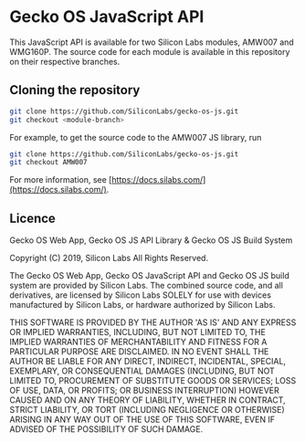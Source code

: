 # Gecko OS JavaScript API

This JavaScript API is available for two Silicon Labs modules, AMW007 and WMG160P. The source code for each module is available in this repository on their respective branches.

## Cloning the repository

```Bash
git clone https://github.com/SiliconLabs/gecko-os-js.git
git checkout <module-branch>
```

For example, to get the source code to the AMW007 JS library, run

```Bash
git clone https://github.com/SiliconLabs/gecko-os-js.git
git checkout AMW007
```

For more information, see [https://docs.silabs.com/](https://docs.silabs.com/).

## Licence

Gecko OS Web App, Gecko OS JS API Library & Gecko OS JS Build System

Copyright (C) 2019, Silicon Labs
All Rights Reserved.

The Gecko OS Web App, Gecko OS JavaScript API and Gecko OS JS build system are
provided by Silicon Labs. The combined source code, and all derivatives, are licensed
by Silicon Labs SOLELY for use with devices manufactured by Silicon Labs, or hardware
authorized by Silicon Labs.

THIS SOFTWARE IS PROVIDED BY THE AUTHOR 'AS IS' AND ANY EXPRESS OR IMPLIED
WARRANTIES, INCLUDING, BUT NOT LIMITED TO, THE IMPLIED WARRANTIES OF
MERCHANTABILITY AND FITNESS FOR A PARTICULAR PURPOSE ARE DISCLAIMED. IN NO EVENT
SHALL THE AUTHOR BE LIABLE FOR ANY DIRECT, INDIRECT, INCIDENTAL, SPECIAL,
EXEMPLARY, OR CONSEQUENTIAL DAMAGES (INCLUDING, BUT NOT LIMITED TO, PROCUREMENT
OF SUBSTITUTE GOODS OR SERVICES; LOSS OF USE, DATA, OR PROFITS; OR BUSINESS
INTERRUPTION) HOWEVER CAUSED AND ON ANY THEORY OF LIABILITY, WHETHER IN
CONTRACT, STRICT LIABILITY, OR TORT (INCLUDING NEGLIGENCE OR OTHERWISE) ARISING
IN ANY WAY OUT OF THE USE OF THIS SOFTWARE, EVEN IF ADVISED OF THE POSSIBILITY
OF SUCH DAMAGE.